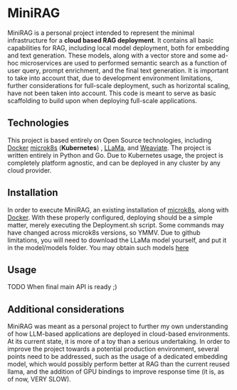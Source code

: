 # MiniRAG

MiniRAG is a personal project intended to represent the minimal infrastructure for a **cloud based RAG deployment**. It contains all basic capabilities for RAG, including local model deployment, both for embedding and text generation. These models, along with a vector store and some ad-hoc microservices are used to performed semantic search as a function of user query, prompt enrichment, and the final text generation.  It is important to take into account that, due to development environment limitations, further considerations for full-scale deployment, such as horizontal scaling, have not  been taken into account. This code is meant to serve as basic scaffolding to build upon when deploying full-scale applications.

## Technologies
This project is based entirely on Open Source technologies, including [Docker](https://www.docker.com/) [microk8s](microk8s.io) (**Kubernetes**) , [LLaMa](https://llama.meta.com/), and [Weaviate](weaviate.io). The project is written entirely in Python and Go. Due to Kubernetes usage, the project is completely platform agnostic, and can be deployed in any cluster by any cloud provider.

## Installation

In order to execute MiniRAG, an existing installation of [microk8s](microk8s.io), along with  [Docker](https://www.docker.com/). With these properly configured, deploying should be a simple matter, merely executing the Deployment.sh script. Some commands may have changed across microk8s versions, so YMMV. Due to github limitations, you will need to download the LLaMa model yourself, and put it in the model/models folder. You may obtain such models [here](https://huggingface.co/TheBloke/Llama-2-7B-Chat-GGUF/tree/main)

## Usage

TODO When final main API is ready ;)

## Additional considerations

MiniRAG was meant as a personal project to further my own understanding of how LLM-based applications are deployed in cloud-based environments. At its current state, it is more of a toy than a serious undertaking. In order to improve the project towards a potential production environment, several points need to be addressed, such as the usage of a dedicated embedding model, which would possibly perform better at RAG than the current reused llama, and the addition of GPU bindings to improve response time (it is, as of now, VERY SLOW).
